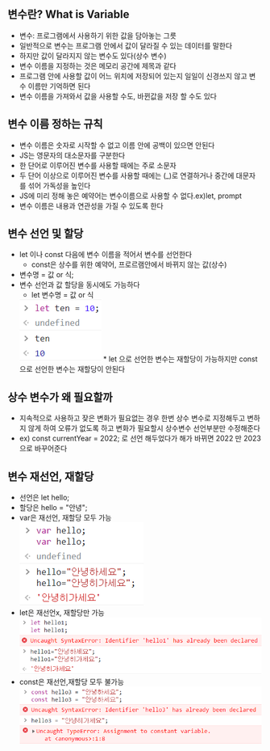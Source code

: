## 변수란? What is Variable

* 변수: 프로그램에서 사용하기 위한 값을 담아놓는 그릇
* 일반적으로 변수는 프로그램 안에서 값이 달라질 수 있는 데이터를 말한다
* 하지만 값이 달라지지 않는 변수도 있다(상수 변수)
* 변수 이름을 지정하는 것은 메모리 공간에 제목과 같다
* 프로그램 안에 사용할 값이 어느 위치에 저장되어 있는지 일일이 신경쓰지 않고 변수 이름만 기억하면 된다
* 변수 이름을 가져와서 값을 사용할 수도, 바뀐값을 저장 할 수도 있다

## 변수 이름 정하는 규칙

* 변수 이름은 숫자로 시작할 수 없고 이름 안에 공백이 있으면 안된다
* JS는 영문자의 대소문자를 구분한다
* 한 단어로 이루어진 변수를 사용할 때에는 주로 소문자
* 두 단어 이상으로 이루어진 변수를 사용할 때에는 (_)로 연결하거나 중간에 대문자를 섞어 가독성을 높인다
* JS에 미리 정해 놓은 예약어는 변수이름으로 사용할 수 없다.ex)let, prompt
* 변수 이름은 내용과 연관성을 가질 수 있도록 한다

## 변수 선언 및 할당

* let 이나 const 다음에 변수 이름을 적어서 변수를 선언한다
  * const은 상수를 위한 예약어, 프로르램안에서 바뀌지 않는 값(상수)
* 변수명 = 값 or 식;
* 변수 선언과 값 할당을 동시에도 가능하다
  * let 변수명 = 값 or 식  
  <img src="../imagejs/var.png" alt="variable image">
  * let 으로 선언한 변수는 재할당이 가능하지만 const으로 선언한 변수는 재할당이 안된다

## 상수 변수가 왜 필요할까

* 지속적으로 사용하고 잦은 변화가 필요없는 경우 한번 상수 변수로 지정해두고 변하지 않게 하여 오류가 없도록 하고 변화가 필요할시 상수변수 선언부분만 수정해준다
* ex) const currentYear = 2022; 로 선언 해두었다가 해가 바뀌면 2022 만 2023으로 바꾸어준다 

## 변수 재선언, 재할당

* 선언은 let hello;
* 할당은 hello = "안녕";
* var은 재선언, 재할당 모두 가능  
  <img src="../imagejs/var1.png" alt="variable1 img">
* let은 재선언x, 재할당만 가능  
  <img src="../imagejs/let.png" alt="let img">
* const은 재선언,재할당 모두 불가능  
  <img src="../imagejs/const.png" alt="const img">